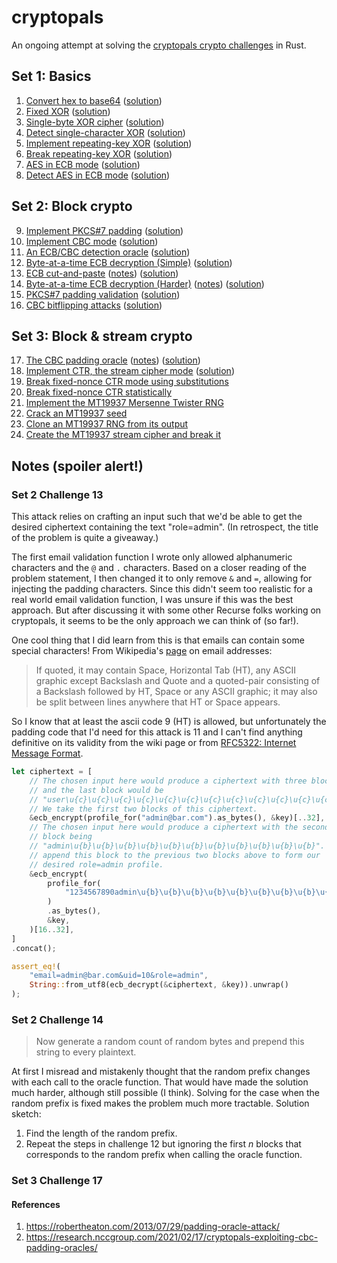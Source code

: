 # cryptopals

An ongoing attempt at solving the [cryptopals crypto challenges](https://cryptopals.com) in Rust.

## Set 1: Basics

1. [Convert hex to base64](https://cryptopals.com/sets/1/challenges/1) ([solution](https://github.com/staceytay/cryptopals/blob/2ccfb1dd805339b913d96d551de1c66e2620ce19/src/main.rs))
2. [Fixed XOR](https://cryptopals.com/sets/1/challenges/2) ([solution](https://github.com/staceytay/cryptopals/blob/97b99cb8d91d5e81dc7b03e788ea648cbc3bed3c/src/main.rs))
3. [Single-byte XOR cipher](https://cryptopals.com/sets/1/challenges/3) ([solution](https://github.com/staceytay/cryptopals/blob/360bf6b8f5f4b7232c059ad4249a689efa87fdc5/src/main.rs))
4. [Detect single-character XOR](https://cryptopals.com/sets/1/challenges/4) ([solution](https://github.com/staceytay/cryptopals/blob/75476c8173fc14df4acf22b798ec9ad5b75e4e0f/src/main.rs))
5. [Implement repeating-key XOR](https://cryptopals.com/sets/1/challenges/5) ([solution](https://github.com/staceytay/cryptopals/blob/534241729a8b023c6ec60c4622807807e8c016e8/src/main.rs))
6. [Break repeating-key XOR](https://cryptopals.com/sets/1/challenges/6) ([solution](https://github.com/staceytay/cryptopals/blob/f19e329293b01fbe792c37e04d5d8f293f3c59bd/src/main.rs))
7. [AES in ECB mode](https://cryptopals.com/sets/1/challenges/7) ([solution](https://github.com/staceytay/cryptopals/blob/2805367fcd4f3d1be418a7be75562156dd3ad58f/src/main.rs))
8. [Detect AES in ECB mode](https://cryptopals.com/sets/1/challenges/8) ([solution](https://github.com/staceytay/cryptopals/blob/3213f31e624ec3a2661340ccb35c458555112501/src/main.rs))

## Set 2: Block crypto

9. [Implement PKCS#7 padding](https://cryptopals.com/sets/2/challenges/9) ([solution](https://github.com/staceytay/cryptopals/blob/09c8e227d693b5c51d2ddce2a8ee6b9645feef3e/src/main.rs))
10. [Implement CBC mode](https://cryptopals.com/sets/2/challenges/10) ([solution](https://github.com/staceytay/cryptopals/blob/8a29ff8ecfcf2145952cc727083fb5f66ebd4f45/src/main.rs))
11. [An ECB/CBC detection oracle](https://cryptopals.com/sets/2/challenges/11) ([solution](https://github.com/staceytay/cryptopals/blob/d0beb87753a020575c0f41753812e5199d328657/src/main.rs))
12. [Byte-at-a-time ECB decryption (Simple)](https://cryptopals.com/sets/2/challenges/12) ([solution](https://github.com/staceytay/cryptopals/blob/9364b4326c3839fb003e13d785053c7f45267a/src/main.rs))
13. [ECB cut-and-paste](https://cryptopals.com/sets/2/challenges/13) ([notes](https://github.com/staceytay/cryptopals/tree/main#set-2-challenge-13)) ([solution](https://github.com/staceytay/cryptopals/blob/7669e1e3f0dce043f48d04afec1edf91cbeb62cb/src/main.rs))
14. [Byte-at-a-time ECB decryption (Harder)](https://cryptopals.com/sets/2/challenges/14) ([notes](https://github.com/staceytay/cryptopals#set-2-challenge-14)) ([solution](https://github.com/staceytay/cryptopals/blob/7ede4f76e7a87d97e83b3edf83befef4f14f8223/src/main.rs))
15. [PKCS#7 padding validation](https://cryptopals.com/sets/2/challenges/15) ([solution](https://github.com/staceytay/cryptopals/blob/b1c2572e4b60c7d847a860fcab13e0a549dedec3/src/main.rs))
16. [CBC bitflipping attacks](https://cryptopals.com/sets/2/challenges/16) ([solution](https://github.com/staceytay/cryptopals/blob/a9112afc3d79e63f5eb537bb09dc1093aa9cd81f/src/main.rs))

## Set 3: Block & stream crypto

17. [The CBC padding oracle](https://cryptopals.com/sets/3/challenges/17) ([notes](https://github.com/staceytay/cryptopals#set-3-challenge-17)) ([solution](https://github.com/staceytay/cryptopals/blob/ea593780b22ccd60a9741fb236999ed854434287/src/main.rs))
18. [Implement CTR, the stream cipher mode](https://cryptopals.com/sets/3/challenges/18) ([solution](https://github.com/staceytay/cryptopals/blob/17a5e949644858e3d128478762c1591b787b925b/src/main.rs))
19. [Break fixed-nonce CTR mode using substitutions](https://cryptopals.com/sets/3/challenges/19)
20. [Break fixed-nonce CTR statistically](https://cryptopals.com/sets/3/challenges/20)
21. [Implement the MT19937 Mersenne Twister RNG](https://cryptopals.com/sets/3/challenges/21)
22. [Crack an MT19937 seed](https://cryptopals.com/sets/3/challenges/22)
23. [Clone an MT19937 RNG from its output](https://cryptopals.com/sets/3/challenges/23)
24. [Create the MT19937 stream cipher and break it](https://cryptopals.com/sets/3/challenges/24)

## Notes (spoiler alert!)

### Set 2 Challenge 13
This attack relies on crafting an input such that we'd be able to get the
desired ciphertext containing the text "role=admin". (In retrospect, the title
of the problem is quite a giveaway.)

The first email validation function I wrote only allowed alphanumeric characters
and the `@` and `.` characters. Based on a closer reading of the problem
statement, I then changed it to only remove `&` and `=`, allowing for injecting
the padding characters. Since this didn't seem too realistic for a real world
email validation function, I was unsure if this was the best approach. But after
discussing it with some other Recurse folks working on cryptopals, it seems to
be the only approach we can think of (so far!).

One cool thing that I did learn from this is that emails can contain some special
characters! From Wikipedia's [page](https://en.wikipedia.org/wiki/Email_address)
on email addresses:
> If quoted, it may contain Space, Horizontal Tab (HT), any ASCII graphic except
> Backslash and Quote and a quoted-pair consisting of a Backslash followed by
> HT, Space or any ASCII graphic; it may also be split between lines anywhere
> that HT or Space appears. 

So I know that at least the ascii code 9 (HT) is allowed, but unfortunately the
padding code that I'd need for this attack is 11 and I can't find anything
definitive on its validity from the wiki page or from [RFC5322: Internet Message
Format](https://datatracker.ietf.org/doc/html/rfc5322#section-3.2.3).

``` rust
let ciphertext = [
    // The chosen input here would produce a ciphertext with three blocks
    // and the last block would be
    // "user\u{c}\u{c}\u{c}\u{c}\u{c}\u{c}\u{c}\u{c}\u{c}\u{c}\u{c}\u{c}".
    // We take the first two blocks of this ciphertext.
    &ecb_encrypt(profile_for("admin@bar.com").as_bytes(), &key)[..32],
    // The chosen input here would produce a ciphertext with the second
    // block being
    // "admin\u{b}\u{b}\u{b}\u{b}\u{b}\u{b}\u{b}\u{b}\u{b}\u{b}\u{b}". We
    // append this block to the previous two blocks above to form our
    // desired role=admin profile.
    &ecb_encrypt(
        profile_for(
            "1234567890admin\u{b}\u{b}\u{b}\u{b}\u{b}\u{b}\u{b}\u{b}\u{b}\u{b}\u{b}\u{b}",
        )
        .as_bytes(),
        &key,
    )[16..32],
]
.concat();

assert_eq!(
    "email=admin@bar.com&uid=10&role=admin",
    String::from_utf8(ecb_decrypt(&ciphertext, &key)).unwrap()
);
```

### Set 2 Challenge 14
> Now generate a random count of random bytes and prepend this string to every
> plaintext.

At first I misread and mistakenly thought that the random prefix changes with
each call to the oracle function. That would have made the solution much harder,
although still possible (I think). Solving for the case when the random prefix
is fixed makes the problem much more tractable. Solution sketch:
1. Find the length of the random prefix.
2. Repeat the steps in challenge 12 but ignoring the first *n* blocks that
   corresponds to the random prefix when calling the oracle function.

### Set 3 Challenge 17

#### References
1. https://robertheaton.com/2013/07/29/padding-oracle-attack/
2. https://research.nccgroup.com/2021/02/17/cryptopals-exploiting-cbc-padding-oracles/
